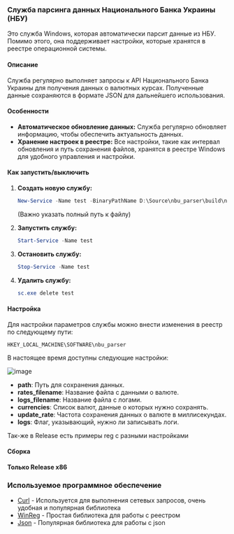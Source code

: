 ### Служба парсинга данных Национального Банка Украины (НБУ)

Это служба Windows, которая автоматически парсит данные из НБУ. 
Помимо этого, она поддерживает настройки, которые хранятся в реестре операционной системы.

#### Описание

Служба регулярно выполняет запросы к API Национального Банка Украины для получения данных о валютных курсах. 
Полученные данные сохраняются в формате JSON для дальнейшего использования.

#### Особенности

- **Автоматическое обновление данных:** Служба регулярно обновляет информацию, чтобы обеспечить актуальность данных.
- **Хранение настроек в реестре:** Все настройки, такие как интервал обновления и путь сохранения файлов, хранятся в реестре Windows для удобного управления и настройки.

#### Как запустить/выключить
1. **Создать новую службу:**  
  
   ```powershell
   New-Service -Name test -BinaryPathName D:\Source\nbu_parser\build\nbu_parser.exe
   ```
   (Важно указать полный путь к файлу)

2. **Запустить службу:**
   ```powershell
   Start-Service -Name test
   ```

3. **Остановить службу:**
   ```powershell
   Stop-Service -Name test
   ```

4. **Удалить службу:**
   ```powershell
   sc.exe delete test
   ```

#### Настройка
Для настройки параметров службы можно внести изменения в реестр по следующему пути:

```
HKEY_LOCAL_MACHINE\SOFTWARE\nbu_parser
```

В настоящее время доступны следующие настройки:

![image](https://github.com/pa1n-dev/nbu_parser/assets/74207477/daa470a2-158f-46e3-be91-8e19bb36fb0e)

- **path**: Путь для сохранения данных.
- **rates_filename**: Название файла с данными о валюте.
- **logs_filename**: Название файла с логами.
- **currencies**: Список валют, данные о которых нужно сохранять.
- **update_rate**: Частота сохранения данных о валюте в миллисекундах.
- **logs**: Флаг, указывающий, нужно ли записывать логи.

Так-же в Release есть примеры reg с разными настройками

#### Сборка
**Только Release x86**

### Используемое программное обеспечение
- [Curl](https://github.com/curl/curl) - Используется для выполнения сетевых запросов, очень удобная и популярная библиотека
- [WinReg](https://github.com/GiovanniDicanio/WinReg) - Простая библиотека для работы с реестром
- [Json](https://github.com/nlohmann/json) - Популярная библиотека для работы с json
